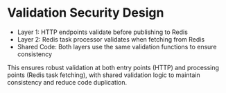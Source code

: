 # Validation Security Design

  - Layer 1: HTTP endpoints validate before publishing to Redis
  - Layer 2: Redis task processor validates when fetching from Redis
  - Shared Code: Both layers use the same validation functions to ensure consistency

  This ensures robust validation at both entry points (HTTP) and processing points (Redis task fetching), with shared validation logic to maintain consistency and reduce code duplication.
